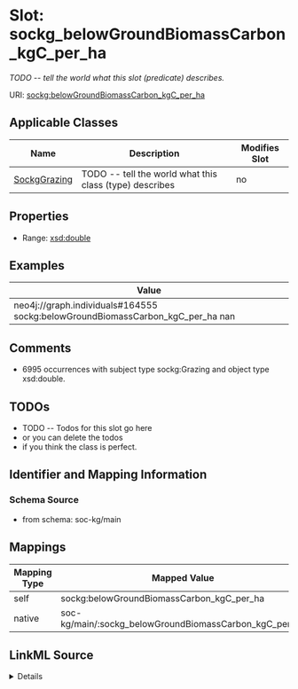 

# Slot: sockg_belowGroundBiomassCarbon_kgC_per_ha


_TODO -- tell the world what this slot (predicate) describes._





URI: [sockg:belowGroundBiomassCarbon_kgC_per_ha](http://www.semanticweb.org/sockg/ontologies/2024/0/soil-carbon-ontology/belowGroundBiomassCarbon_kgC_per_ha)



<!-- no inheritance hierarchy -->





## Applicable Classes

| Name | Description | Modifies Slot |
| --- | --- | --- |
| [SockgGrazing](../classes/SockgGrazing.md) | TODO -- tell the world what this class (type) describes |  no  |







## Properties

* Range: [xsd:double](http://www.w3.org/2001/XMLSchema#double)






## Examples

| Value |
| --- |
| neo4j://graph.individuals#164555 sockg:belowGroundBiomassCarbon_kgC_per_ha nan |

## Comments

* 6995 occurrences with subject type sockg:Grazing and object type xsd:double.

## TODOs

* TODO -- Todos for this slot go here
* or you can delete the todos
* if you think the class is perfect.

## Identifier and Mapping Information







### Schema Source


* from schema: soc-kg/main




## Mappings

| Mapping Type | Mapped Value |
| ---  | ---  |
| self | sockg:belowGroundBiomassCarbon_kgC_per_ha |
| native | soc-kg/main/:sockg_belowGroundBiomassCarbon_kgC_per_ha |




## LinkML Source

<details>
```yaml
name: sockg_belowGroundBiomassCarbon_kgC_per_ha
description: TODO -- tell the world what this slot (predicate) describes.
todos:
- TODO -- Todos for this slot go here
- or you can delete the todos
- if you think the class is perfect.
comments:
- 6995 occurrences with subject type sockg:Grazing and object type xsd:double.
examples:
- value: neo4j://graph.individuals#164555 sockg:belowGroundBiomassCarbon_kgC_per_ha
    nan
from_schema: soc-kg/main
rank: 1000
slot_uri: sockg:belowGroundBiomassCarbon_kgC_per_ha
alias: sockg_belowGroundBiomassCarbon_kgC_per_ha
domain_of:
- sockg_Grazing
range: double

```
</details>